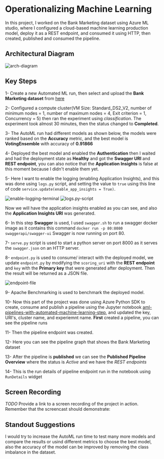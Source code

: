 
# Operationalizing Machine Learning 

In this project, I worked on the Bank Marketing dataset using Azure ML studio, where I  configured a cloud-based machine learning production model, deploy it as a REST endpoint, and consumed it using HTTP, then created, published and consumed the pipeline.


## Architectural Diagram
![arch-diagram]()

## Key Steps
1- Create a new Automated ML run, then select and upload the **Bank Marketing dataset** from [here](https://automlsamplenotebookdata.blob.core.windows.net/automl-sample-notebook-data/bankmarketing_train.csv) 

2- Configured a compute cluster(VM Size: Standard_DS2_V2, number of minimum nodes = 1, number of maximum nodes = 4, Exit criterion = 1, Concurrency = 5) then ran the experiment using *classification*.
The experiment took almost 30 minutes, then the status changed to **Completed**.

3- The AutoML run had different models as shown below, the models were ranked based on the **Accuracy** metric, and the best model is **VotingEnsemble** with accuracy of **0.91866**

4- Deployed the best model and enabled the **Authentication** then I waited and had the deployment state as **Healthy** and got the **Swagger URI** and **REST endpoint**,
you can also notice that the **Application Insights** is false at this moment because I didn't enable them yet.

5- Here I want to enable the logging (enabling Application Insights), and this was done using `logs.py` script, and setting the value to `true` using this line of code `service.update(enable_app_insights = True)`.

![enable-logging-terminal]()
![logs.py-script]()

Now we will have the application insights enabled as you can see, and also the **Application Insights URI** was generated.


6- In this step **Swagger** is used, I used `swagger.sh` to run a swagger docker image as it contains this command `docker run -p 80:8080 swaggerapi/swagger-ui` Swagger is now running on port 80.

7- `serve.py` script is used to start a python server on port 8000 as it serves the `swagger.json` on an HTTP server. 

8- `endpoint.py` is used to consume/ interact with the deployed model, we update `endpoint.py` by modifying the `scoring_uri` with the **REST endpoint** and `key` with the **Primary key** that were generated after deployment.
Then the result will be returned as a JSON file.

![endpoint-file]()

9- Apache Benchmarking is used to benchmark the deployed model.

10- Now this part of the project was done using Azure Python SDK to create, consume and publish a pipeline using the Jupyter notebook [aml-pipelines-with-automated-machine-learning-step](), and updated the key, URI's, cluster name, and experiemnt name.
**First** created a pipeline, you can see the pipeline runs 

11- Then the pipeline endpoint was created.

12- Here you can see the pipeline graph that shows the Bank Marketing dataset

13- After the pipeline is **published** we can see the **Published Pipeline Overview** where the status is *Active* and we have the *REST endpoints*

14- This is the run details of pipeline endpoint run in the notebook using `RunDetails` widget



## Screen Recording
*TODO* Provide a link to a screen recording of the project in action. Remember that the screencast should demonstrate:

## Standout Suggestions

I would try to increase the AutoML run time to test many more models and compare the results or usind different metrics to choose the best model, also the accuracy of the model can be improved by removing the class imbalance in the dataset.


